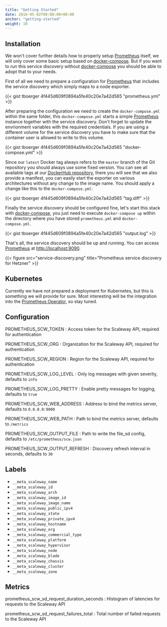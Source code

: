 ```yaml
---
title: "Getting Started"
date: 2018-05-02T00:00:00+00:00
anchor: "getting-started"
weight: 10
---
```


## Installation

We won't cover further details how to properly setup [Prometheus](https://prometheus.io) itself, we will only cover some basic setup based on [docker-compose](https://docs.docker.com/compose/). But if you want to run this service discovery without [docker-compose](https://docs.docker.com/compose/) you should be able to adopt that to your needs.

First of all we need to prepare a configuration for [Prometheus](https://prometheus.io) that includes the service discovery which simply maps to a node exporter.

{{< gist tboerger 4f445d609f0894a5fe40c20e7a42d565 "prometheus.yml" >}}

After preparing the configuration we need to create the `docker-compose.yml` within the same folder, this `docker-compose.yml` starts a simple [Prometheus](https://prometheus.io) instance together with the service discovery. Don't forget to update the envrionment variables with the required credentials. If you are using a different volume for the service discovery you have to make sure that the container user is allowed to write to this volume.

{{< gist tboerger 4f445d609f0894a5fe40c20e7a42d565 "docker-compose.yml" >}}

Since our `latest` Docker tag always refers to the `master` branch of the Git repository you should always use some fixed version. You can see all available tags at our [DockerHub repository](https://hub.docker.com/r/promhippie/prometheus-scw-sd/tags/), there you will see that we also provide a manifest, you can easily start the exporter on various architectures without any change to the image name. You should apply a change like this to the `docker-compose.yml`:

{{< gist tboerger 4f445d609f0894a5fe40c20e7a42d565 "tag.diff" >}}

Finally the service discovery should be configured fine, let's start this stack with [docker-compose](https://docs.docker.com/compose/), you just need to execute `docker-compose up` within the directory where you have stored `prometheus.yml` and `docker-compose.yml`.

{{< gist tboerger 4f445d609f0894a5fe40c20e7a42d565 "output.log" >}}

That's all, the service discovery should be up and running. You can access [Prometheus](https://prometheus.io) at [http://localhost:9090](http://localhost:9090).

{{< figure src="service-discovery.png" title="Prometheus service discovery for Hetzner" >}}

## Kubernetes

Currently we have not prepared a deployment for Kubernetes, but this is something we will provide for sure. Most interesting will be the integration into the [Prometheus Operator](https://coreos.com/operators/prometheus/docs/latest/), so stay tuned.

## Configuration

PROMETHEUS_SCW_TOKEN
: Access token for the Scaleway API, required for authentication

PROMETHEUS_SCW_ORG
: Organization for the Scaleway API, required for authentication

PROMETHEUS_SCW_REGION
: Region for the Scaleway API, required for authentication

PROMETHEUS_SCW_LOG_LEVEL
: Only log messages with given severity, defaults to `info`

PROMETHEUS_SCW_LOG_PRETTY
: Enable pretty messages for logging, defaults to `true`

PROMETHEUS_SCW_WEB_ADDRESS
: Address to bind the metrics server, defaults to `0.0.0.0:9000`

PROMETHEUS_SCW_WEB_PATH
: Path to bind the metrics server, defaults to `/metrics`

PROMETHEUS_SCW_OUTPUT_FILE
: Path to write the file_sd config, defaults to `/etc/prometheus/scw.json`

PROMETHEUS_SCW_OUTPUT_REFRESH
: Discovery refresh interval in seconds, defaults to `30`

## Labels

* `__meta_scaleway_name`
* `__meta_scaleway_id`
* `__meta_scaleway_arch`
* `__meta_scaleway_image_id`
* `__meta_scaleway_image_name`
* `__meta_scaleway_public_ipv4`
* `__meta_scaleway_state`
* `__meta_scaleway_private_ipv4`
* `__meta_scaleway_hostname`
* `__meta_scaleway_org`
* `__meta_scaleway_commercial_type`
* `__meta_scaleway_platform`
* `__meta_scaleway_hypervisor`
* `__meta_scaleway_node`
* `__meta_scaleway_blade`
* `__meta_scaleway_chassis`
* `__meta_scaleway_cluster`
* `__meta_scaleway_zone`

## Metrics

prometheus_scw_sd_request_duration_seconds
: Histogram of latencies for requests to the Scaleway API

prometheus_scw_sd_request_failures_total
: Total number of failed requests to the Scaleway API
